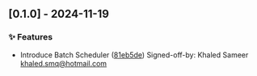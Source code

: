 
## 
## [0.1.0] - 2024-11-19

### ✨ Features

- Introduce Batch Scheduler ([81eb5de](https://github.com/KhaledSMQ/avati/commits/81eb5de))
  Signed-off-by: Khaled Sameer <khaled.smq@hotmail.com>